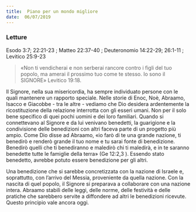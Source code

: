 ```yaml
---
title:  Piano per un mondo migliore
date:  06/07/2019
---
```


### Letture
Esodo 3:7; 22:21-23 ; Matteo 22:37-40 ; Deuteronomio 14:22-29; 26:1-11 ; Levitico 25:9-23 

> <p></p>
> «Non ti vendicherai e non serberai rancore contro i figli del tuo popolo, ma amerai il prossimo tuo come te stesso. Io sono il SIGNORE» Levitico 19:18.

Il Signore, nella sua misericordia, ha sempre individuato persone con le quali mantenere un rapporto speciale. Nelle storie di Enoc, Noè, Abraamo, Isacco e Giacobbe - tra le altre - vediamo che Dio desidera ardentemente la ricostituzione della relazione interrotta con gli esseri umani. Non per il solo bene specifico di quei pochi uomini e dei loro familiari. Quando si connettevano al Signore e da lui venivano benedetti, la guarigione e la condivisione delle benedizioni con altri faceva parte di un progetto più ampio. Come Dio disse ad Abraamo, «io farò di te una grande nazione, ti benedirò e renderò grande il tuo nome e tu sarai fonte di benedizione. Benedirò quelli che ti benediranno e maledirò chi ti maledirà, e in te saranno benedette tutte le famiglie della terra» (Ge 12:2,3 ). Essendo stato benedetto, avrebbe potuto essere benedizione per gli altri.

Una benedizione che si sarebbe concretizzata con la nazione di Israele e, soprattutto, con l’arrivo del Messia, proveniente da quella nazione. Con la nascita di quel popolo, il Signore si preparava a collaborare con una nazione intera. Abraamo stabilì delle leggi, delle norme, delle festività e delle pratiche che sarebbero servite a diffondere ad altri le benedizioni ricevute. Questo principio vale ancora oggi.